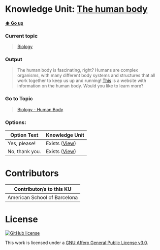 # Knowledge Unit: [The human body](../../knowledge_units/biology/the-human-body.md)

#### [:arrow_up: Go up](../../topics/biology.md)
### Current topic
> [Biology](../../topics/biology.md)
### Output
> The human body is fascinating, right? Humans are complex organisms, with many different body systems and structures that all work together to keep us up and running! [This](http://cardenasbio.weebly.com/body-systems.html) is a website with information on the human body. Would you like to learn more?
### Go to Topic
> [Biology - Human Body](../../topics/biology-human-body.md)

### Options: 

| Option Text | Knowledge Unit |
| - | - |  
| Yes, please!  |  Exists ([View](../../knowledge_units/biology-human-body/yes-please.md))  |  
| No, thank you.  |  Exists ([View](../../knowledge_units/biology-human-body/no-thank-you.md))  | 

# Contributors

| Contributor/s to this KU |
| - | 
| American School of Barcelona |

# License
[![GitHub license](https://img.shields.io/github/license/inbrainz/cerebro)](https://github.com/inbrainz/cerebro/blob/master/LICENSE)

This work is licensed under a [GNU Affero General Public License v3.0](https://www.gnu.org/licenses/agpl-3.0.txt).
